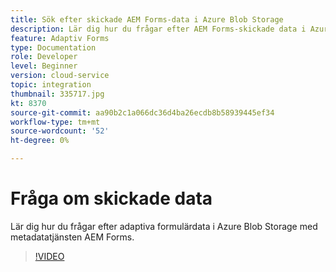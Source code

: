 ```yaml
---
title: Sök efter skickade AEM Forms-data i Azure Blob Storage
description: Lär dig hur du frågar efter AEM Forms-skickade data i Azure Blob Storage med metadatatjänsten för formulärdatamodellen.
feature: Adaptiv Forms
type: Documentation
role: Developer
level: Beginner
version: cloud-service
topic: integration
thumbnail: 335717.jpg
kt: 8370
source-git-commit: aa90b2c1a066dc36d4ba26ecdb8b58939445ef34
workflow-type: tm+mt
source-wordcount: '52'
ht-degree: 0%

---
```


# Fråga om skickade data

Lär dig hur du frågar efter adaptiva formulärdata i Azure Blob Storage med metadatatjänsten AEM Forms.

>[!VIDEO](https://video.tv.adobe.com/v/335717/?quality=12&learn=on)


